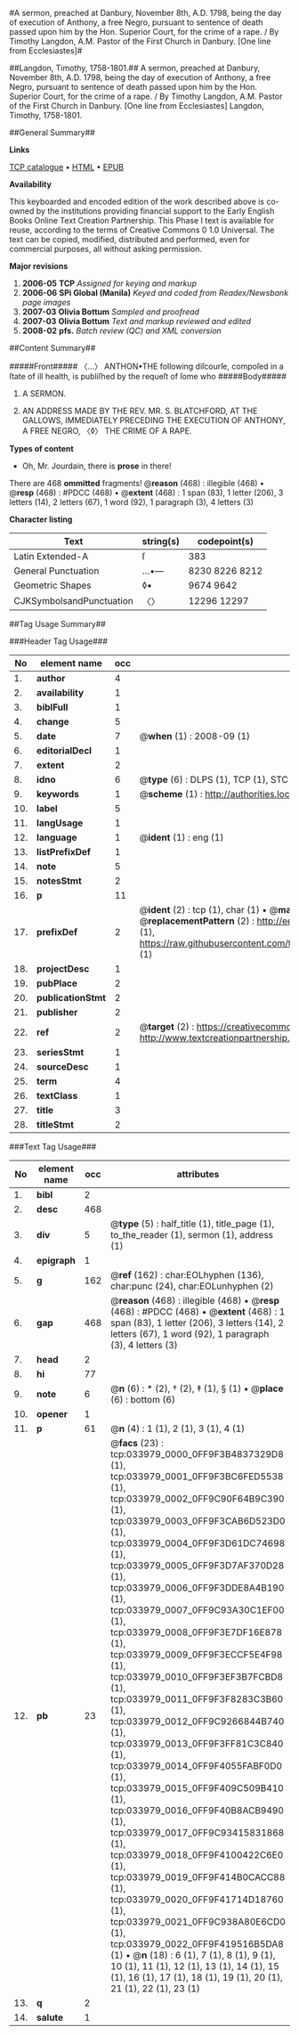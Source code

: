 #A sermon, preached at Danbury, November 8th, A.D. 1798, being the day of execution of Anthony, a free Negro, pursuant to sentence of death passed upon him by the Hon. Superior Court, for the crime of a rape. / By Timothy Langdon, A.M. Pastor of the First Church in Danbury. [One line from Ecclesiastes]#

##Langdon, Timothy, 1758-1801.##
A sermon, preached at Danbury, November 8th, A.D. 1798, being the day of execution of Anthony, a free Negro, pursuant to sentence of death passed upon him by the Hon. Superior Court, for the crime of a rape. / By Timothy Langdon, A.M. Pastor of the First Church in Danbury. [One line from Ecclesiastes]
Langdon, Timothy, 1758-1801.

##General Summary##

**Links**

[TCP catalogue](http://www.ota.ox.ac.uk/tcp/)  • 
[HTML](http://tei.it.ox.ac.uk/tcp/Texts-HTML/free/N25/N25582.html)  • 
[EPUB](http://tei.it.ox.ac.uk/tcp/Texts-EPUB/free/N25/N25582.epub)

**Availability**

This keyboarded and encoded edition of the
	       work described above is co-owned by the institutions
	       providing financial support to the Early English Books
	       Online Text Creation Partnership. This Phase I text is
	       available for reuse, according to the terms of Creative
	       Commons 0 1.0 Universal. The text can be copied,
	       modified, distributed and performed, even for
	       commercial purposes, all without asking permission.

**Major revisions**

1. __2006-05__ __TCP__ *Assigned for keying and markup*
1. __2006-06__ __SPi Global (Manila)__ *Keyed and coded from Readex/Newsbank page images*
1. __2007-03__ __Olivia Bottum__ *Sampled and proofread*
1. __2007-03__ __Olivia Bottum__ *Text and markup reviewed and edited*
1. __2008-02__ __pfs.__ *Batch review (QC) and XML conversion*

##Content Summary##

#####Front#####
〈…〉 ANTHON•THE following diſcourſe, compoſed in a ſtate of ill health, is publiſhed by the requeſt of ſome who 
#####Body#####

1. A SERMON.

1. AN ADDRESS MADE BY THE REV. MR. S. BLATCHFORD, AT THE GALLOWS, IMMEDIATELY PRECEDING THE EXECUTION OF ANTHONY, A FREE NEGRO, 〈◊〉 THE CRIME OF A RAPE.

**Types of content**

  * Oh, Mr. Jourdain, there is **prose** in there!

There are 468 **ommitted** fragments! 
 @__reason__ (468) : illegible (468)  •  @__resp__ (468) : #PDCC (468)  •  @__extent__ (468) : 1 span (83), 1 letter (206), 3 letters (14), 2 letters (67), 1 word (92), 1 paragraph (3), 4 letters (3)

**Character listing**


|Text|string(s)|codepoint(s)|
|---|---|---|
|Latin Extended-A|ſ|383|
|General Punctuation|…•—|8230 8226 8212|
|Geometric Shapes|◊▪|9674 9642|
|CJKSymbolsandPunctuation|〈〉|12296 12297|

##Tag Usage Summary##

###Header Tag Usage###

|No|element name|occ|attributes|
|---|---|---|---|
|1.|__author__|4||
|2.|__availability__|1||
|3.|__biblFull__|1||
|4.|__change__|5||
|5.|__date__|7| @__when__ (1) : 2008-09 (1)|
|6.|__editorialDecl__|1||
|7.|__extent__|2||
|8.|__idno__|6| @__type__ (6) : DLPS (1), TCP (1), STC (1), NOTIS (1), IMAGE-SET (1), EVANS-CITATION (1)|
|9.|__keywords__|1| @__scheme__ (1) : http://authorities.loc.gov/ (1)|
|10.|__label__|5||
|11.|__langUsage__|1||
|12.|__language__|1| @__ident__ (1) : eng (1)|
|13.|__listPrefixDef__|1||
|14.|__note__|5||
|15.|__notesStmt__|2||
|16.|__p__|11||
|17.|__prefixDef__|2| @__ident__ (2) : tcp (1), char (1)  •  @__matchPattern__ (2) : ([0-9\-]+):([0-9IVX]+) (1), (.+) (1)  •  @__replacementPattern__ (2) : http://eebo.chadwyck.com/downloadtiff?vid=$1&page=$2 (1), https://raw.githubusercontent.com/textcreationpartnership/Texts/master/tcpchars.xml#$1 (1)|
|18.|__projectDesc__|1||
|19.|__pubPlace__|2||
|20.|__publicationStmt__|2||
|21.|__publisher__|2||
|22.|__ref__|2| @__target__ (2) : https://creativecommons.org/publicdomain/zero/1.0/ (1), http://www.textcreationpartnership.org/docs/. (1)|
|23.|__seriesStmt__|1||
|24.|__sourceDesc__|1||
|25.|__term__|4||
|26.|__textClass__|1||
|27.|__title__|3||
|28.|__titleStmt__|2||


###Text Tag Usage###

|No|element name|occ|attributes|
|---|---|---|---|
|1.|__bibl__|2||
|2.|__desc__|468||
|3.|__div__|5| @__type__ (5) : half_title (1), title_page (1), to_the_reader (1), sermon (1), address (1)|
|4.|__epigraph__|1||
|5.|__g__|162| @__ref__ (162) : char:EOLhyphen (136), char:punc (24), char:EOLunhyphen (2)|
|6.|__gap__|468| @__reason__ (468) : illegible (468)  •  @__resp__ (468) : #PDCC (468)  •  @__extent__ (468) : 1 span (83), 1 letter (206), 3 letters (14), 2 letters (67), 1 word (92), 1 paragraph (3), 4 letters (3)|
|7.|__head__|2||
|8.|__hi__|77||
|9.|__note__|6| @__n__ (6) : * (2), † (2), ‡ (1), § (1)  •  @__place__ (6) : bottom (6)|
|10.|__opener__|1||
|11.|__p__|61| @__n__ (4) : 1 (1), 2 (1), 3 (1), 4 (1)|
|12.|__pb__|23| @__facs__ (23) : tcp:033979_0000_0FF9F3B4837329D8 (1), tcp:033979_0001_0FF9F3BC6FED5538 (1), tcp:033979_0002_0FF9C90F64B9C390 (1), tcp:033979_0003_0FF9F3CAB6D523D0 (1), tcp:033979_0004_0FF9F3D61DC74698 (1), tcp:033979_0005_0FF9F3D7AF370D28 (1), tcp:033979_0006_0FF9F3DDE8A4B190 (1), tcp:033979_0007_0FF9C93A30C1EF00 (1), tcp:033979_0008_0FF9F3E7DF16E878 (1), tcp:033979_0009_0FF9F3ECCF5E4F98 (1), tcp:033979_0010_0FF9F3EF3B7FCBD8 (1), tcp:033979_0011_0FF9F3F8283C3B60 (1), tcp:033979_0012_0FF9C9266844B740 (1), tcp:033979_0013_0FF9F3FF81C3C840 (1), tcp:033979_0014_0FF9F4055FABF0D0 (1), tcp:033979_0015_0FF9F409C509B410 (1), tcp:033979_0016_0FF9F40B8ACB9490 (1), tcp:033979_0017_0FF9C93415831868 (1), tcp:033979_0018_0FF9F4100422C6E0 (1), tcp:033979_0019_0FF9F414B0CACC88 (1), tcp:033979_0020_0FF9F41714D18760 (1), tcp:033979_0021_0FF9C938A80E6CD0 (1), tcp:033979_0022_0FF9F419516B5DA8 (1)  •  @__n__ (18) : 6 (1), 7 (1), 8 (1), 9 (1), 10 (1), 11 (1), 12 (1), 13 (1), 14 (1), 15 (1), 16 (1), 17 (1), 18 (1), 19 (1), 20 (1), 21 (1), 22 (1), 23 (1)|
|13.|__q__|2||
|14.|__salute__|1||
